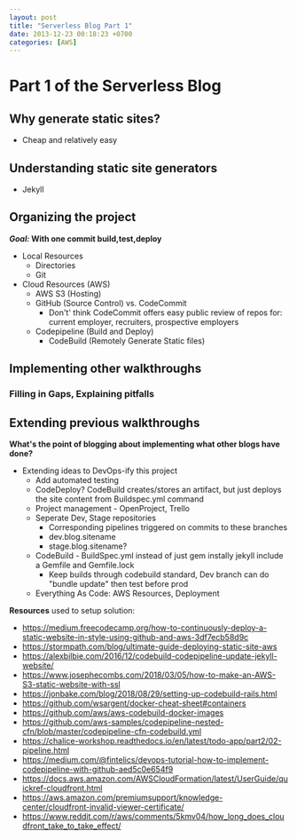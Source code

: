```yaml
---
layout: post
title: "Serverless Blog Part 1"
date: 2013-12-23 00:18:23 +0700
categories: [AWS]
---
```


# Part 1 of the Serverless Blog


## Why generate static sites?
* Cheap and relatively easy

## Understanding static site generators
* Jekyll

## Organizing the project
**_Goal:_ With one commit build,test,deploy**

* Local Resources
    * Directories
    * Git
* Cloud Resources (AWS)
    * AWS S3 (Hosting)
    * GitHub (Source Control) vs. CodeCommit
        * Don't' think CodeCommit offers easy public review of repos for: current employer, recruiters, prospective employers 
    * Codepipeline (Build and Deploy)
        * CodeBuild (Remotely Generate Static files)

## Implementing other walkthroughs
### Filling in Gaps, Explaining pitfalls

## Extending previous walkthroughs
**What's the point of blogging about implementing what other blogs have done?**

* Extending ideas to DevOps-ify this project
    * Add automated testing
    * CodeDeploy? CodeBuild creates/stores an artifact, but just deploys the site content from Buildspec.yml command
    * Project management - OpenProject, Trello
    * Seperate Dev, Stage repositories
        * Corresponding pipelines triggered on commits to these branches
        * dev.blog.sitename
        * stage.blog.sitename?
    * CodeBuild - BuildSpec.yml instead of just gem instally jekyll include a Gemfile and Gemfile.lock
        * Keep builds through codebuild standard, Dev branch can do "bundle update" then test before prod 
    * Everything As Code: AWS Resources, Deployment

**Resources** used to setup solution:
* https://medium.freecodecamp.org/how-to-continuously-deploy-a-static-website-in-style-using-github-and-aws-3df7ecb58d9c
* https://stormpath.com/blog/ultimate-guide-deploying-static-site-aws
* https://alexbilbie.com/2016/12/codebuild-codepipeline-update-jekyll-website/
* https://www.josephecombs.com/2018/03/05/how-to-make-an-AWS-S3-static-website-with-ssl
* https://jonbake.com/blog/2018/08/29/setting-up-codebuild-rails.html
* https://github.com/wsargent/docker-cheat-sheet#containers
* https://github.com/aws/aws-codebuild-docker-images
* https://github.com/aws-samples/codepipeline-nested-cfn/blob/master/codepipeline-cfn-codebuild.yml
* https://chalice-workshop.readthedocs.io/en/latest/todo-app/part2/02-pipeline.html
* https://medium.com/@fintelics/devops-tutorial-how-to-implement-codepipeline-with-github-aed5c0e654f9
* https://docs.aws.amazon.com/AWSCloudFormation/latest/UserGuide/quickref-cloudfront.html
* https://aws.amazon.com/premiumsupport/knowledge-center/cloudfront-invalid-viewer-certificate/
* https://www.reddit.com/r/aws/comments/5kmv04/how_long_does_cloudfront_take_to_take_effect/
